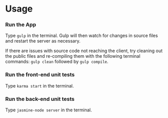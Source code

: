 # Usage

### Run the App
Type `gulp` in the terminal. Gulp will then watch for changes in source files and restart the server as necessary.

If there are issues with source code not reaching the client, try cleaning out the public files and re-compiling them with the following terminal commands: `gulp clean` followed by `gulp compile`.

### Run the front-end unit tests
Type `karma start` in the terminal.

### Run the back-end unit tests
Type `jasmine-node server` in the terminal.
